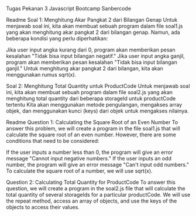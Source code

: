 Tugas Pekanan 3 Javascript Bootcamp Sanbercode


Readme
Soal 1: Menghitung Akar Pangkat 2 dari Bilangan Genap
Untuk menjawab soal ini, kita akan membuat sebuah program dalam file soal1.js yang akan menghitung akar pangkat 2 dari bilangan genap. Namun, ada beberapa kondisi yang perlu diperhatikan:

Jika user input angka kurang dari 0, program akan memberikan pesan kesalahan "Tidak bisa input bilangan negatif."
Jika user input angka ganjil, program akan memberikan pesan kesalahan "Tidak bisa input bilangan ganjil."
Untuk menghitung akar pangkat 2 dari bilangan, kita akan menggunakan rumus sqrt(x).

Soal 2: Menghitung Total Quantity untuk ProductCode
Untuk menjawab soal ini, kita akan membuat sebuah program dalam file soal2.js yang akan menghitung total quantity dari beberapa storageId untuk productCode tertentu 
Kita akan menggunakan metode pengulangan, mengakses array objek, dan menggunakan kunci (keys) dari objek untuk mengakses nilainya.

Readme
Question 1: Calculating the Square Root of an Even Number
To answer this problem, we will create a program in the file soal1.js that will calculate the square root of an even number. However, there are some conditions that need to be considered:

If the user inputs a number less than 0, the program will give an error message "Cannot input negative numbers."
If the user inputs an odd number, the program will give an error message "Can't input odd numbers."
To calculate the square root of a number, we will use sqrt(x).

Question 2: Calculating Total Quantity for ProductCode
To answer this question, we will create a program in the soal2.js file that will calculate the total quantity of several storageIds for a particular productCode. 
We will use the repeat method, access an array of objects, and use the keys of the objects to access their values.
